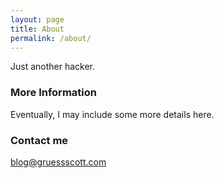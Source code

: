 ```yaml
---
layout: page
title: About
permalink: /about/
---
```


Just another hacker.

### More Information

Eventually, I may include some more details here.

### Contact me

[blog@gruessscott.com](mailto:blog@gruessscott.com)
